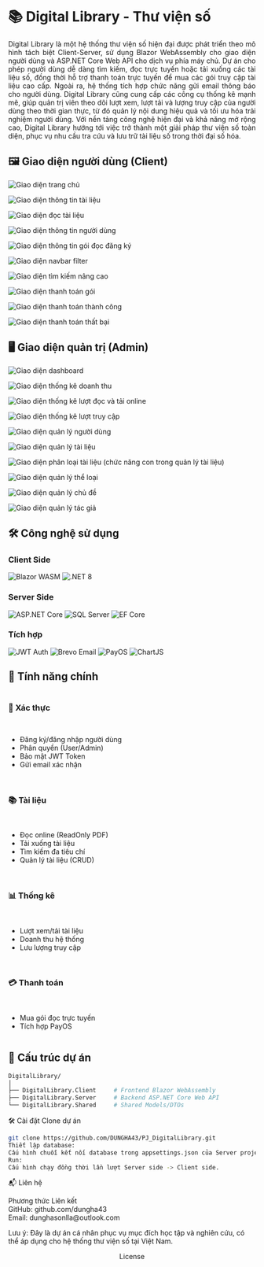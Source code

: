 # 📚 Digital Library - Thư viện số
<div align="justify" style="text-align: justify; text-justify: inter-word;">
Digital Library là một hệ thống thư viện số hiện đại được phát triển theo mô hình tách biệt Client-Server, sử dụng Blazor WebAssembly cho giao diện người dùng và ASP.NET Core Web API cho dịch vụ phía máy chủ. Dự án cho phép người dùng dễ dàng tìm kiếm, đọc trực tuyến hoặc tải xuống các tài liệu số, đồng thời hỗ trợ thanh toán trực tuyến để mua các gói truy cập tài liệu cao cấp. Ngoài ra, hệ thống tích hợp chức năng gửi email thông báo cho người dùng. Digital Library cũng cung cấp các công cụ thống kê mạnh mẽ, giúp quản trị viên theo dõi lượt xem, lượt tải và lượng truy cập của người dùng theo thời gian thực, từ đó quản lý nội dung hiệu quả và tối ưu hóa trải nghiệm người dùng. Với nền tảng công nghệ hiện đại và khả năng mở rộng cao, Digital Library hướng tới việc trở thành một giải pháp thư viện số toàn diện, phục vụ nhu cầu tra cứu và lưu trữ tài liệu số trong thời đại số hóa.
</div>

## 🖼️ Giao diện người dùng (Client)
![Giao diện trang chủ](ImageDemo/home_user.jpeg)

![Giao diện thông tin tài liệu](ImageDemo/detail_document.jpeg)

![Giao diện đọc tài liệu](ImageDemo/read_document.jpeg)

![Giao diện thông tin người dùng](ImageDemo/detail_user.jpeg)

![Giao diện thông tin gói đọc đăng ký](ImageDemo/detail_subscriptions.jpeg)

![Giao diện navbar filter](ImageDemo/menu_filter.png)

![Giao diện tìm kiếm nâng cao](ImageDemo/filter_advanced.jpg)

![Giao diện thanh toán gói](ImageDemo/payment.png)

![Giao diện thanh toán thành công](ImageDemo/success_pyament.png)

![Giao diện thanh toán thất bại](ImageDemo/error_payment.png)

## 🖥️ Giao diện quản trị (Admin)
![Giao diện dashboard](ImageDemo/dashboard_admin.png)

![Giao diện thống kê doanh thu](ImageDemo/statistic_revenue.jpeg)

![Giao diện thống kê lượt đọc và tải online](ImageDemo/statistic_read_dowload.jpeg)

![Giao diện thống kê lượt truy cập](ImageDemo/statistic_trafficlog.jpeg)

![Giao diện quản lý người dùng](ImageDemo/admin_users.jpeg)

![Giao diện quản lý tài liệu](ImageDemo/admin_document.jpeg)

![Giao diện phân loại tài liệu (chức năng con trong quản lý tài liệu)](ImageDemo/admin_map_document.jpeg)

![Giao diện quản lý thể loại](ImageDemo/admin_cate.jpeg)

![Giao diện quản lý chủ đề](ImageDemo/admin_subject.jpeg)

![Giao diện quản lý tác giả](ImageDemo/admin_author.jpeg)

## 🛠 Công nghệ sử dụng

### **Client Side**
<p align="left">
  <img src="https://img.shields.io/badge/Blazor-WebAssembly-blue?logo=blazor" alt="Blazor WASM">
  <img src="https://img.shields.io/badge/.NET-8-512BD4?logo=dotnet" alt=".NET 8">
</p>

### **Server Side**
<p align="left">
  <img src="https://img.shields.io/badge/ASP.NET_Core-Web_API-blueviolet?logo=.net" alt="ASP.NET Core">
  <img src="https://img.shields.io/badge/SQL_Server-Database-CC2927?logo=microsoft-sql-server" alt="SQL Server">
  <img src="https://img.shields.io/badge/EF_Core-ORM-blue?logo=.net" alt="EF Core">
</p>

### **Tích hợp**
<p align="left">
  <img src="https://img.shields.io/badge/JWT-Auth-black?logo=json-web-tokens" alt="JWT Auth">
  <img src="https://img.shields.io/badge/Brevo-Email-orange?logo=mailgun" alt="Brevo Email">
  <img src="https://img.shields.io/badge/PayOS-Payment-green" alt="PayOS">
  <img src="https://img.shields.io/badge/ChartJS-Visualization-FF6384?logo=chart.js" alt="ChartJS">
</p>

## 🚀 Tính năng chính

<div style="display: grid; grid-template-columns: repeat(auto-fit, minmax(300px, 1fr)); gap: 1rem;">

### 🔐 Xác thực
- Đăng ký/đăng nhập người dùng
- Phân quyền (User/Admin)
- Bảo mật JWT Token
- Gửi email xác nhận

### 📚 Tài liệu
- Đọc online (ReadOnly PDF)
- Tải xuống tài liệu
- Tìm kiếm đa tiêu chí
- Quản lý tài liệu (CRUD)

### 📊 Thống kê
- Lượt xem/tải tài liệu
- Doanh thu hệ thống
- Lưu lượng truy cập

### 💳 Thanh toán
- Mua gói đọc trực tuyến
- Tích hợp PayOS

</div>

## 📂 Cấu trúc dự án

```bash
DigitalLibrary/
│
├── DigitalLibrary.Client     # Frontend Blazor WebAssembly
├── DigitalLibrary.Server     # Backend ASP.NET Core Web API
└── DigitalLibrary.Shared     # Shared Models/DTOs
```
🛠 Cài đặt
Clone dự án

```bash
git clone https://github.com/DUNGHA43/PJ_DigitalLibrary.git
Thiết lập database:
Cấu hình chuỗi kết nối database trong appsettings.json của Server project.
Run:
Cấu hình chạy đồng thời lần lượt Server side -> Client side.
```

📬 Liên hệ
<div align="left">
Phương thức	Liên kết
<br>
GitHub:	github.com/dungha43
<br>
Email:	dunghasonlla@outlook.com
</div>

Lưu ý: Đây là dự án cá nhân phục vụ mục đích học tập và nghiên cứu, có thể áp dụng cho hệ thống thư viện số tại Việt Nam.

<div align="center">
License
</div>

